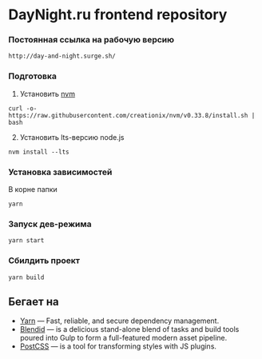 # DayNight.ru frontend repository

### Постоянная ссылка на рабочую версию

```
http://day-and-night.surge.sh/
```

### Подготовка

1. Установить [nvm](https://github.com/creationix/nvm)
```
curl -o- https://raw.githubusercontent.com/creationix/nvm/v0.33.8/install.sh | bash
```
2. Установить lts-версию node.js
```
nvm install --lts
```

### Установка зависимостей
В корне папки

```
yarn
```
### Запуск дев-режима

```
yarn start
```
### Сбилдить проект

```
yarn build

```
## Бегает на

* [Yarn](https://yarnpkg.com/en/) — Fast, reliable, and secure dependency management.
* [Blendid](https://github.com/vigetlabs/blendid) — is a delicious stand-alone blend of tasks and build tools poured into Gulp to form a full-featured modern asset pipeline.
* [PostCSS](http://postcss.org/) — is a tool for transforming styles with JS plugins.
